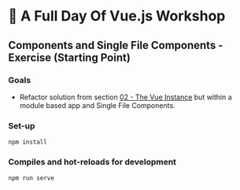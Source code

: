 # 💪 A Full Day Of Vue.js Workshop

## Components and Single File Components - Exercise (Starting Point)

### Goals

* Refactor solution from section [02 - The Vue Instance](https://github.com/djirdehh/intro-to-vue-workshop/tree/master/02-vue-instance/exercise/solution) but within a module based app and Single File Components.

### Set-up

```
npm install
```

### Compiles and hot-reloads for development
```
npm run serve
```
